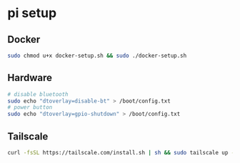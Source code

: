# pi setup

## Docker
```sh
sudo chmod u+x docker-setup.sh && sudo ./docker-setup.sh
```

## Hardware

```sh
# disable bluetooth
sudo echo "dtoverlay=disable-bt" > /boot/config.txt
# power button
sudo echo "dtoverlay=gpio-shutdown" > /boot/config.txt
```

## Tailscale

```sh
curl -fsSL https://tailscale.com/install.sh | sh && sudo tailscale up --ssh
```


